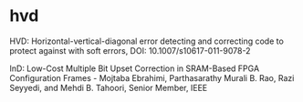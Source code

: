 # hvd
HVD: Horizontal-vertical-diagonal error detecting and correcting code to protect against with soft errors, DOI: 10.1007/s10617-011-9078-2


InD: Low-Cost Multiple Bit Upset Correction in SRAM-Based FPGA Configuration Frames - Mojtaba Ebrahimi, Parthasarathy Murali B. Rao, Razi Seyyedi, and Mehdi B. Tahoori, Senior Member, IEEE
